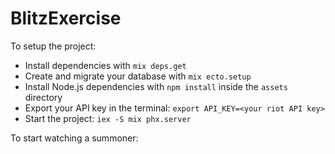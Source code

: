 # BlitzExercise

To setup the project:

  * Install dependencies with `mix deps.get`
  * Create and migrate your database with `mix ecto.setup`
  * Install Node.js dependencies with `npm install` inside the `assets` directory
  * Export your API key in the terminal: `export API_KEY=<your riot API key>`
  * Start the project: `iex -S mix phx.server`

To start watching a summoner:
<!-- TODO -->

